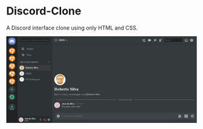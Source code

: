 # Discord-Clone #
A Discord interface clone using only HTML and CSS.
<br/>

![Interface](./images/discord-interface.png)